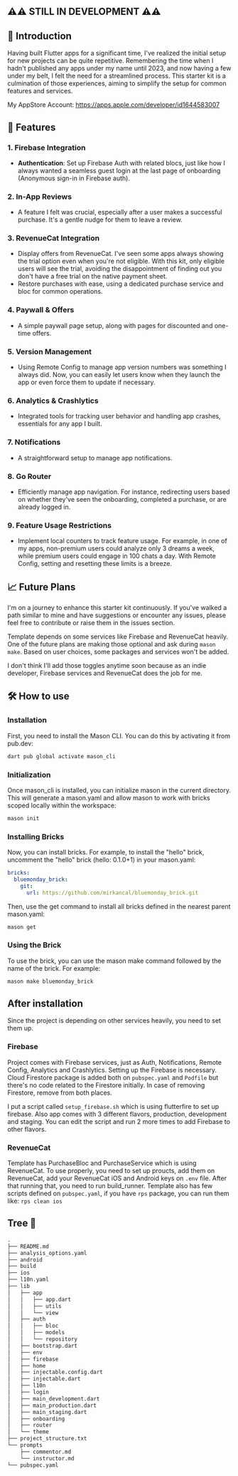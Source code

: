 
## ⚠️⚠️ STILL IN DEVELOPMENT ⚠️⚠️

## 🌟 Introduction

Having built Flutter apps for a significant time, I've realized the initial setup for new projects can be quite repetitive. Remembering the time when I hadn't published any apps under my name until 2023, and now having a few under my belt, I felt the need for a streamlined process. This starter kit is a culmination of those experiences, aiming to simplify the setup for common features and services.

My AppStore Account: https://apps.apple.com/developer/id1644583007

## 🚀 Features

### 1. **Firebase Integration**
   - **Authentication**: Set up Firebase Auth with related blocs, just like how I always wanted a seamless guest login at the last page of onboarding (Anonymous sign-in in Firebase auth).

### 2. **In-App Reviews**
   - A feature I felt was crucial, especially after a user makes a successful purchase. It's a gentle nudge for them to leave a review.

### 3. **RevenueCat Integration**
   - Display offers from RevenueCat. I've seen some apps always showing the trial option even when you're not eligible. With this kit, only eligible users will see the trial, avoiding the disappointment of finding out you don't have a free trial on the native payment sheet.
   - Restore purchases with ease, using a dedicated purchase service and bloc for common operations.

### 4. **Paywall & Offers**
   - A simple paywall page setup, along with pages for discounted and one-time offers.

### 5. **Version Management**
   - Using Remote Config to manage app version numbers was something I always did. Now, you can easily let users know when they launch the app or even force them to update if necessary.

### 6. **Analytics & Crashlytics**
   - Integrated tools for tracking user behavior and handling app crashes, essentials for any app I built.

### 7. **Notifications**
   - A straightforward setup to manage app notifications.

### 8. **Go Router**
   - Efficiently manage app navigation. For instance, redirecting users based on whether they've seen the onboarding, completed a purchase, or are already logged in.

### 9. **Feature Usage Restrictions**
   - Implement local counters to track feature usage. For example, in one of my apps, non-premium users could analyze only 3 dreams a week, while premium users could engage in 100 chats a day. With Remote Config, setting and resetting these limits is a breeze.

## 📈 Future Plans

I'm on a journey to enhance this starter kit continuously. If you've walked a path similar to mine and have suggestions or encounter any issues, please feel free to contribute or raise them in the issues section.

Template depends on some services like Firebase and RevenueCat heavily.
One of the future plans are making those optional and ask during `mason make`. Based on user choices, some packages and services won't be added.

I don't think I'll add those toggles anytime soon because as an indie developer, Firebase services and RevenueCat does the job for me.


## 🛠️ How to use

### Installation

First, you need to install the Mason CLI. You can do this by activating it from pub.dev:

```bash
dart pub global activate mason_cli
```

### Initialization

Once mason_cli is installed, you can initialize mason in the current directory. This will generate a mason.yaml and allow mason to work with bricks scoped locally within the workspace:

```bash
mason init
```

### Installing Bricks

Now, you can install bricks. For example, to install the "hello" brick, uncomment the "hello" brick (hello: 0.1.0+1) in your mason.yaml:

```yaml
bricks:
  bluemonday_brick:
    git:
      url: https://github.com/mirkancal/bluemonday_brick.git
```

Then, use the get command to install all bricks defined in the nearest parent mason.yaml:

```bash
mason get
```

### Using the Brick

To use the brick, you can use the mason make command followed by the name of the brick. For example:

```bash
mason make bluemonday_brick
```

## After installation

Since the project is depending on other services heavily, you need to set them up.

### Firebase

Project comes with Firebase services, just as Auth, Notifications, Remote Config, Analytics and Crashlytics. Setting up the Firebase is necessary. Cloud Firestore package is added both on `pubspec.yaml` and `Podfile` but there's no code related to the Firestore initially. In case of removing Firestore, remove from both places. 

I put a script called `setup_firebase.sh` which is using flutterfire to set up firebase. Also app comes with 3 different flavors, production, development and staging. You can edit the script and run 2 more times to add Firebase to other flavors.

### RevenueCat

Template has PurchaseBloc and PurchaseService which is using RevenueCat.
To use properly, you need to set up proucts, add them on RevenueCat, add your RevenueCat iOS and Android keys on `.env` file. After that running that, you need to run build_runner. Template also has few scripts defined on `pubspec.yaml`, if you have `rps` package, you can run them like: `rps clean ios`

## Tree 🌲

```markdown
.
├── README.md
├── analysis_options.yaml
├── android
├── build
├── ios
├── l10n.yaml
├── lib
│   ├── app
│   │   ├── app.dart
│   │   ├── utils
│   │   └── view
│   ├── auth
│   │   ├── bloc
│   │   ├── models
│   │   └── repository
│   ├── bootstrap.dart
│   ├── env
│   ├── firebase
│   ├── home
│   ├── injectable.config.dart
│   ├── injectable.dart
│   ├── l10n
│   ├── login
│   ├── main_development.dart
│   ├── main_production.dart
│   ├── main_staging.dart
│   ├── onboarding
│   ├── router
│   └── theme
├── project_structure.txt
└── prompts
    ├── commentor.md
    └── instructor.md
└── pubspec.yaml
```